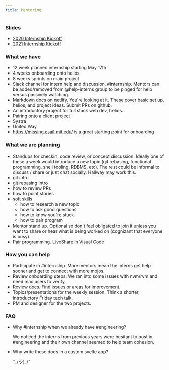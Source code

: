 ```yaml
---
title: Mentoring
---
```


### Slides

 * [2020 Internship Kickoff](/slides/2020-internship.html)
 * [2021 Internship Kickoff](/slides/2021-internship.html)

### What we have

 * 12 week planned internship starting May 17th
  * 4 weeks onboarding onto helios
  * 8 weeks sprints on main project
 * Slack channel for intern help and discussion, #internship. Mentors can be added/removed from @help-interns group to be pinged for help versus passively watching.
 * Markdown docs on netlify. You're looking at it. These cover basic set up, helios, and project ideas. Submit PRs on github.
 * An introductory project for full stack web dev, helios.
 * Pairing onto a client project
  * Systra
  * United Way
 * https://missing.csail.mit.edu/ is a great starting point for onboarding

### What we are planning

 * Standups for checkin, code review, or concept discussion. Ideally one of these a week would introduce a new topic (git rebasing, functional programming, shell tooling, RDBMS, etc). The rest could be informal to discuss / share or just chat socially. Hallway may work this.
  * git intro
  * git rebasing intro
  * how to review PRs
  * how to point stories
  * soft skills
    * how to research a new topic
    * how to ask good questions
    * how to know you're stuck
    * how to pair program
 * Mentor stand up. Optional so don't feel obligated to join it unless you want to share or hear what is being worked on (cognizant that everyone is busy).
 * Pair programming. LiveShare in Visual Code

### How you can help

 * Participate in #internship. More mentors mean the interns get help sooner and get to connect with more mojos.
 * Review onboarding steps. We ran into some issues with nvm/rvm and need mac users to verify.
 * Review docs. Find issues or areas for improvement.
 * Topics/presentations for the weekly session. Think a shorter, introductory Friday tech talk.
 * PM and designer for the two projects.

### FAQ

 * Why #internship when we already have #engineering?

   We noticed the interns from previous years were hesitant to post in #engineering and their own channel seemed to help team cohesion.

 * Why write these docs in a custom svelte app?

   ¯\_(ツ)_/¯
